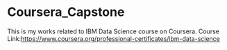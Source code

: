 # Coursera_Capstone 
This is my works related to IBM Data Science course on Coursera. 
Course Link:https://www.coursera.org/professional-certificates/ibm-data-science
